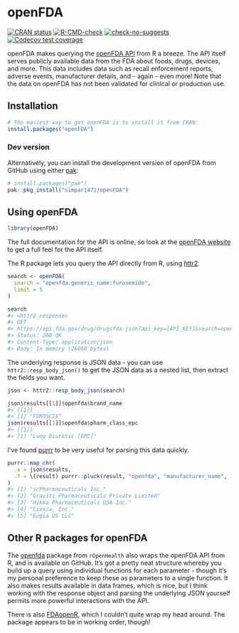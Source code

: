 
<!-- README.md is generated from README.Rmd. Please edit that file -->

# openFDA

<!-- badges: start -->

[![CRAN
status](https://www.r-pkg.org/badges/version/openFDA)](https://CRAN.R-project.org/package=openFDA)
[![R-CMD-check](https://github.com/simpar1471/openFDA/actions/workflows/R-CMD-check.yaml/badge.svg)](https://github.com/simpar1471/openFDA/actions/workflows/R-CMD-check.yaml)
[![check-no-suggests](https://github.com/simpar1471/openFDA/actions/workflows/check-no-suggests.yaml/badge.svg)](https://github.com/simpar1471/openFDA/actions/workflows/check-no-suggests.yaml)
[![Codecov test
coverage](https://codecov.io/gh/simpar1471/openFDA/graph/badge.svg)](https://app.codecov.io/gh/simpar1471/openFDA)
<!-- badges: end -->

openFDA makes querying the [openFDA API](https://open.fda.gov/apis/)
from R a breeze. The API itself serves publicly available data from the
FDA about foods, drugs, devices, and more. This data includes data such
as recall enforcement reports, adverse events, manufacturer details,
and - again - even more! Note that the data on openFDA has not been
validated for clinical or production use.

## Installation

``` r
# The easiest way to get openFDA is to install it from CRAN:
install.packages("openFDA")
```

### Dev version

Alternatively, you can install the development version of openFDA from
GitHub using either [pak](https://pak.r-lib.org/):

``` r
# install.packages("pak")
pak::pkg_install("simpar1471/openFDA")
```

## Using openFDA

``` r
library(openFDA)
```

The full documentation for the API is online, so look at the [openFDA
website](https://open.fda.gov/apis/) to get a full feel for the API
itself.

The R package lets you query the API directly from R, using
[httr2](https://httr2.r-lib.org/).

``` r
search <- openFDA(
  search = "openfda.generic_name:furosemide",
  limit = 5
)

search
#> <httr2_response>
#> GET
#> https://api.fda.gov/drug/drugsfda.json?api_key=[API_KEY]&search=openfda.generic_name:furosemide&limit=5
#> Status: 200 OK
#> Content-Type: application/json
#> Body: In memory (26060 bytes)
```

The underlying response is JSON data - you can use
`httr2::resp_body_json()` to get the JSON data as a nested list, then
extract the fields you want.

``` r
json <- httr2::resp_body_json(search)

json$results[[1]]$openfda$brand_name
#> [[1]]
#> [1] "FUROSCIX"
json$results[[1]]$openfda$pharm_class_epc
#> [[1]]
#> [1] "Loop Diuretic [EPC]"
```

I’ve found [purrr](https://purrr.tidyverse.org/) to be very useful for
parsing this data quickly.

``` r
purrr::map_chr(
  .x = json$results, 
  .f = \(result) purrr::pluck(result, "openfda", "manufacturer_name", 1)
)
#> [1] "scPharmaceuticals Inc."                 
#> [2] "Graviti Pharmaceuticals Private Limited"
#> [3] "Hikma Pharmaceuticals USA Inc."         
#> [4] "Civica, Inc."                           
#> [5] "Eugia US LLC"
```

## Other R packages for openFDA

The [openfda](https://github.com/rOpenHealth/openfda) package from
`rOpenHealth` also wraps the openFDA API from R, and is available on
GitHub. It’s got a pretty neat structure whereby you build up a query
using individual functions for each parameter - though it’s my personal
preference to keep these as parameters to a single function. It also
makes results available in data frames, which is nice, but I think
working with the response object and parsing the underlying JSON
yourself permits more powerful interactions with the API.

There is also [FDAopenR](https://github.com/ck2136/FDAopenR/), which I
couldn’t quite wrap my head around. The package appears to be in working
order, though!
